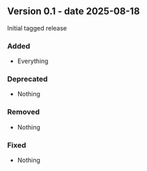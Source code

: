 ## Version 0.1 - date 2025-08-18

Initial tagged release

### Added
* Everything

### Deprecated
* Nothing

### Removed
* Nothing

### Fixed
* Nothing
